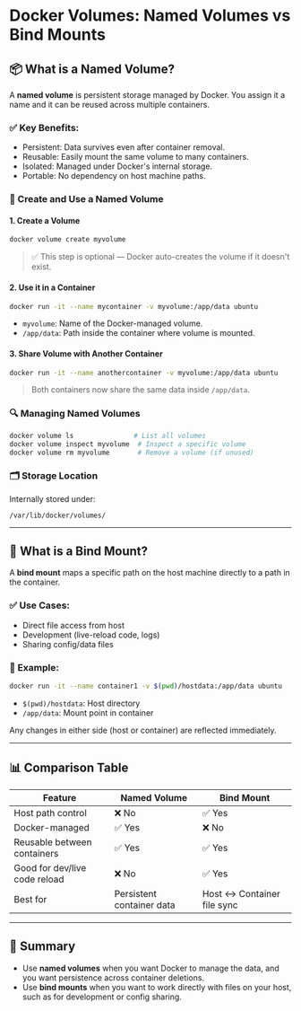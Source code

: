 
# Docker Volumes: Named Volumes vs Bind Mounts

## 📦 What is a Named Volume?

A **named volume** is persistent storage managed by Docker. You assign it a name and it can be reused across multiple containers.

### ✅ Key Benefits:
- Persistent: Data survives even after container removal.
- Reusable: Easily mount the same volume to many containers.
- Isolated: Managed under Docker's internal storage.
- Portable: No dependency on host machine paths.

### 🔧 Create and Use a Named Volume

#### 1. Create a Volume

```bash
docker volume create myvolume
```

> ✅ This step is optional — Docker auto-creates the volume if it doesn't exist.

#### 2. Use it in a Container

```bash
docker run -it --name mycontainer -v myvolume:/app/data ubuntu
```

- `myvolume`: Name of the Docker-managed volume.
- `/app/data`: Path inside the container where volume is mounted.

#### 3. Share Volume with Another Container

```bash
docker run -it --name anothercontainer -v myvolume:/app/data ubuntu
```

> Both containers now share the same data inside `/app/data`.

### 🔍 Managing Named Volumes

```bash
docker volume ls               # List all volumes
docker volume inspect myvolume  # Inspect a specific volume
docker volume rm myvolume       # Remove a volume (if unused)
```

### 🗂️ Storage Location

Internally stored under:

```
/var/lib/docker/volumes/
```

---

## 🔁 What is a Bind Mount?

A **bind mount** maps a specific path on the host machine directly to a path in the container.

### ✅ Use Cases:
- Direct file access from host
- Development (live-reload code, logs)
- Sharing config/data files

### 🔧 Example:

```bash
docker run -it --name container1 -v $(pwd)/hostdata:/app/data ubuntu
```

- `$(pwd)/hostdata`: Host directory
- `/app/data`: Mount point in container

Any changes in either side (host or container) are reflected immediately.

---

## 📊 Comparison Table

| Feature                         | Named Volume              | Bind Mount                      |
|----------------------------------|----------------------------|----------------------------------|
| Host path control               | ❌ No                     | ✅ Yes                          |
| Docker-managed                  | ✅ Yes                    | ❌ No                           |
| Reusable between containers     | ✅ Yes                    | ✅ Yes                          |
| Good for dev/live code reload   | ❌ No                     | ✅ Yes                          |
| Best for                        | Persistent container data | Host ↔ Container file sync      |

---

## 📝 Summary

- Use **named volumes** when you want Docker to manage the data, and you want persistence across container deletions.
- Use **bind mounts** when you want to work directly with files on your host, such as for development or config sharing.

